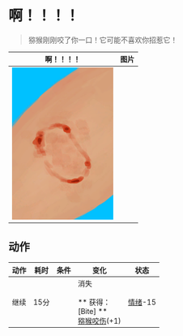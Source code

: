 # 啊！！！！  
> 猕猴刚刚咬了你一口！它可能不喜欢你招惹它！  
  
  啊！！！！  |   图片   
 ----  |  ----:   
   |  <img decoding="async" src="Sprite/MacaqueBite.png" href="a.md" style="max-width:300px;max-height:300px;">   
  
## 动作  
动作  |  耗时  |  条件  |  变化  |  状态  
----  |  ----  |  ----  |  ----  |  ----  
继续<br>  |  15分  |    |  消失<br><br>** 获得： **<br>** [Bite] **<br>  [猕猴咬伤](W_MacaqueBite.md)(+1)<br>  |  [情绪](Morale.md)-15  

